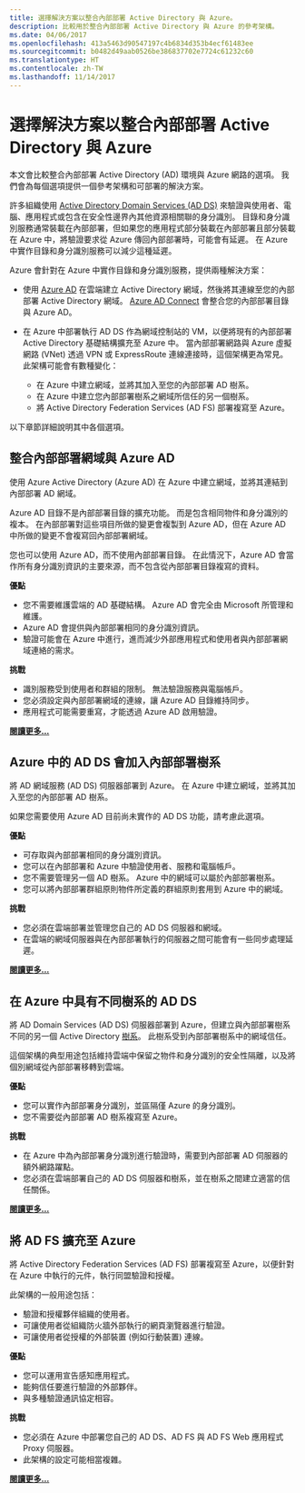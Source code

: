 ```yaml
---
title: 選擇解決方案以整合內部部署 Active Directory 與 Azure。
description: 比較用於整合內部部署 Active Directory 與 Azure 的參考架構。
ms.date: 04/06/2017
ms.openlocfilehash: 413a5463d90547197c4b6834d353b4ecf61483ee
ms.sourcegitcommit: b0482d49aab0526be386837702e7724c61232c60
ms.translationtype: HT
ms.contentlocale: zh-TW
ms.lasthandoff: 11/14/2017
---
```

# <a name="choose-a-solution-for-integrating-on-premises-active-directory-with-azure"></a>選擇解決方案以整合內部部署 Active Directory 與 Azure

本文會比較整合內部部署 Active Directory (AD) 環境與 Azure 網路的選項。 我們會為每個選項提供一個參考架構和可部署的解決方案。

許多組織使用 [Active Directory Domain Services (AD DS)][active-directory-domain-services] 來驗證與使用者、電腦、應用程式或包含在安全性邊界內其他資源相關聯的身分識別。 目錄和身分識別服務通常裝載在內部部署，但如果您的應用程式部分裝載在內部部署且部分裝載在 Azure 中，將驗證要求從 Azure 傳回內部部署時，可能會有延遲。 在 Azure 中實作目錄和身分識別服務可以減少這種延遲。

Azure 會針對在 Azure 中實作目錄和身分識別服務，提供兩種解決方案： 

* 使用 [Azure AD][azure-active-directory] 在雲端建立 Active Directory 網域，然後將其連線至您的內部部署 Active Directory 網域。 [Azure AD Connect][azure-ad-connect] 會整合您的內部部署目錄與 Azure AD。

* 在 Azure 中部署執行 AD DS 作為網域控制站的 VM，以便將現有的內部部署 Active Directory 基礎結構擴充至 Azure 中。 當內部部署網路與 Azure 虛擬網路 (VNet) 透過 VPN 或 ExpressRoute 連線連接時，這個架構更為常見。 此架構可能會有數種變化： 

    - 在 Azure 中建立網域，並將其加入至您的內部部署 AD 樹系。
    - 在 Azure 中建立您內部部署樹系之網域所信任的另一個樹系。
    - 將 Active Directory Federation Services (AD FS) 部署複寫至 Azure。 

以下章節詳細說明其中各個選項。

## <a name="integrate-your-on-premises-domains-with-azure-ad"></a>整合內部部署網域與 Azure AD

使用 Azure Active Directory (Azure AD) 在 Azure 中建立網域，並將其連結到內部部署 AD 網域。 

Azure AD 目錄不是內部部署目錄的擴充功能。 而是包含相同物件和身分識別的複本。 在內部部署對這些項目所做的變更會複製到 Azure AD，但在 Azure AD 中所做的變更不會複寫回內部部署網域。

您也可以使用 Azure AD，而不使用內部部署目錄。 在此情況下，Azure AD 會當作所有身分識別資訊的主要來源，而不包含從內部部署目錄複寫的資料。


**優點**

* 您不需要維護雲端的 AD 基礎結構。 Azure AD 會完全由 Microsoft 所管理和維護。
* Azure AD 會提供與內部部署相同的身分識別資訊。
* 驗證可能會在 Azure 中進行，進而減少外部應用程式和使用者與內部部署網域連絡的需求。

**挑戰**

* 識別服務受到使用者和群組的限制。 無法驗證服務與電腦帳戶。
* 您必須設定與內部部署網域的連線，讓 Azure AD 目錄維持同步。 
* 應用程式可能需要重寫，才能透過 Azure AD 啟用驗證。

**[閱讀更多...][aad]**

## <a name="ad-ds-in-azure-joined-to-an-on-premises-forest"></a>Azure 中的 AD DS 會加入內部部署樹系

將 AD 網域服務 (AD DS) 伺服器部署到 Azure。 在 Azure 中建立網域，並將其加入至您的內部部署 AD 樹系。 

如果您需要使用 Azure AD 目前尚未實作的 AD DS 功能，請考慮此選項。 

**優點**

* 可存取與內部部署相同的身分識別資訊。
* 您可以在內部部署和 Azure 中驗證使用者、服務和電腦帳戶。
* 您不需要管理另一個 AD 樹系。 Azure 中的網域可以屬於內部部署樹系。
* 您可以將內部部署群組原則物件所定義的群組原則套用到 Azure 中的網域。

**挑戰**

* 您必須在雲端部署並管理您自己的 AD DS 伺服器和網域。
* 在雲端的網域伺服器與在內部部署執行的伺服器之間可能會有一些同步處理延遲。

**[閱讀更多...][ad-ds]**

## <a name="ad-ds-in-azure-with-a-separate-forest"></a>在 Azure 中具有不同樹系的 AD DS

將 AD Domain Services (AD DS) 伺服器部署到 Azure，但建立與內部部署樹系不同的另一個 Active Directory [樹系][ad-forest-defn]。 此樹系受到內部部署樹系中的網域信任。

這個架構的典型用途包括維持雲端中保留之物件和身分識別的安全性隔離，以及將個別網域從內部部署移轉到雲端。

**優點**

* 您可以實作內部部署身分識別，並區隔僅 Azure 的身分識別。
* 您不需要從內部部署 AD 樹系複寫至 Azure。

**挑戰**

* 在 Azure 中為內部部署身分識別進行驗證時，需要到內部部署 AD 伺服器的額外網路躍點。
* 您必須在雲端部署自己的 AD DS 伺服器和樹系，並在樹系之間建立適當的信任關係。

**[閱讀更多...][ad-ds-forest]**

## <a name="extend-ad-fs-to-azure"></a>將 AD FS 擴充至 Azure

將 Active Directory Federation Services (AD FS) 部署複寫至 Azure，以便針對在 Azure 中執行的元件，執行同盟驗證和授權。 

此架構的一般用途包括：

* 驗證和授權夥伴組織的使用者。
* 可讓使用者從組織防火牆外部執行的網頁瀏覽器進行驗證。
* 可讓使用者從授權的外部裝置 (例如行動裝置) 連線。 

**優點**

* 您可以運用宣告感知應用程式。
* 能夠信任要進行驗證的外部夥伴。
* 與多種驗證通訊協定相容。

**挑戰**

* 您必須在 Azure 中部署您自己的 AD DS、AD FS 與 AD FS Web 應用程式 Proxy 伺服器。
* 此架構的設定可能相當複雜。

**[閱讀更多...][adfs]**

<!-- links -->

[aad]: ./azure-ad.md
[ad-ds]: ./adds-extend-domain.md
[ad-ds-forest]: ./adds-forest.md
[ad-forest-defn]: https://msdn.microsoft.com/library/ms676906.aspx
[adfs]: ./adfs.md

[active-directory-domain-services]: https://technet.microsoft.com/library/dd448614.aspx
[azure-active-directory]: /azure/active-directory-domain-services/active-directory-ds-overview
[azure-ad-connect]: /azure/active-directory/active-directory-aadconnect
